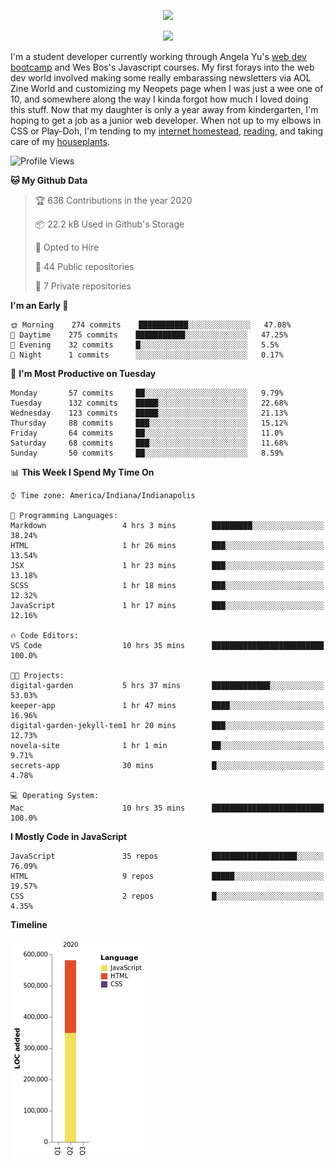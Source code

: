 <p align="center"><img src="https://i.imgur.com/wJsitMz.gif"></p>
<p align="center">
<img src="https://i.imgur.com/yc24RM2.png" width="400">
</p>

I'm a student developer currently working through Angela Yu's [web dev bootcamp](https://www.udemy.com/course/the-complete-web-development-bootcamp/) and Wes Bos's Javascript courses. My first forays into the web dev world involved making some really embarassing newsletters via AOL Zine World and customizing my Neopets page when I was just a wee one of 10, and somewhere along the way I kinda forgot how much I loved doing this stuff. Now that my daughter is only a year away from kindergarten, I'm hoping to get a job as a junior web developer. When not up to my elbows in CSS or Play-Doh, I'm tending to my [internet homestead](https://jennymikac.dev), [reading](https://www.goodreads.com/user/show/63139573-jenny-mikac), and taking care of my [houseplants](https://www.notion.so/codexvitae/Houseplants-3b1370377d9845dc8166373f166224b3).

<!--START_SECTION:waka-->
![Profile Views](http://img.shields.io/badge/Profile%20Views-7-blue)

**🐱 My Github Data** 

> 🏆 636 Contributions in the year 2020
 > 
> 📦 22.2 kB Used in Github's Storage 
 > 
> 💼 Opted to Hire
 > 
> 📜 44 Public repositories
 > 
> 🔑 7 Private repositories 

**I'm an Early 🐤** 

```text
🌞 Morning    274 commits    ███████████░░░░░░░░░░░░░░   47.08% 
🌆 Daytime    275 commits    ███████████░░░░░░░░░░░░░░   47.25% 
🌃 Evening    32 commits     █░░░░░░░░░░░░░░░░░░░░░░░░   5.5% 
🌙 Night      1 commits      ░░░░░░░░░░░░░░░░░░░░░░░░░   0.17%

```
📅 **I'm Most Productive on Tuesday** 

```text
Monday       57 commits     ██░░░░░░░░░░░░░░░░░░░░░░░   9.79% 
Tuesday      132 commits    █████░░░░░░░░░░░░░░░░░░░░   22.68% 
Wednesday    123 commits    █████░░░░░░░░░░░░░░░░░░░░   21.13% 
Thursday     88 commits     ███░░░░░░░░░░░░░░░░░░░░░░   15.12% 
Friday       64 commits     ██░░░░░░░░░░░░░░░░░░░░░░░   11.0% 
Saturday     68 commits     ███░░░░░░░░░░░░░░░░░░░░░░   11.68% 
Sunday       50 commits     ██░░░░░░░░░░░░░░░░░░░░░░░   8.59%

```


📊 **This Week I Spend My Time On** 

```text
⌚︎ Time zone: America/Indiana/Indianapolis

💬 Programming Languages: 
Markdown                 4 hrs 3 mins        █████████░░░░░░░░░░░░░░░░   38.24% 
HTML                     1 hr 26 mins        ███░░░░░░░░░░░░░░░░░░░░░░   13.54% 
JSX                      1 hr 23 mins        ███░░░░░░░░░░░░░░░░░░░░░░   13.18% 
SCSS                     1 hr 18 mins        ███░░░░░░░░░░░░░░░░░░░░░░   12.32% 
JavaScript               1 hr 17 mins        ███░░░░░░░░░░░░░░░░░░░░░░   12.16%

🔥 Code Editors: 
VS Code                  10 hrs 35 mins      █████████████████████████   100.0%

🐱‍💻 Projects: 
digital-garden           5 hrs 37 mins       █████████████░░░░░░░░░░░░   53.03% 
keeper-app               1 hr 47 mins        ████░░░░░░░░░░░░░░░░░░░░░   16.96% 
digital-garden-jekyll-tem1 hr 20 mins        ███░░░░░░░░░░░░░░░░░░░░░░   12.73% 
novela-site              1 hr 1 min          ██░░░░░░░░░░░░░░░░░░░░░░░   9.71% 
secrets-app              30 mins             █░░░░░░░░░░░░░░░░░░░░░░░░   4.78%

💻 Operating System: 
Mac                      10 hrs 35 mins      █████████████████████████   100.0%

```

**I Mostly Code in JavaScript** 

```text
JavaScript               35 repos            ███████████████████░░░░░░   76.09% 
HTML                     9 repos             █████░░░░░░░░░░░░░░░░░░░░   19.57% 
CSS                      2 repos             █░░░░░░░░░░░░░░░░░░░░░░░░   4.35%

```


**Timeline**

![Chart not found](https://github.com/maudlinmandrake/maudlinmandrake/blob/master/charts/bar_graph.png) 


<!--END_SECTION:waka-->
